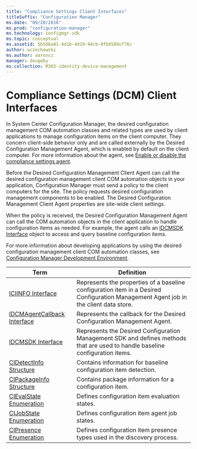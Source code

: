 ```yaml
---
title: "Compliance Settings Client Interfaces"
titleSuffix: "Configuration Manager"
ms.date: "09/20/2016"
ms.prod: "configuration-manager"
ms.technology: configmgr-sdk
ms.topic: conceptual
ms.assetid: 5b566a81-4d1b-4d19-94cb-0fb6589cf76c
author: aczechowski
ms.author: aaroncz
manager: dougeby
ms.collection: M365-identity-device-management
---
```

# Compliance Settings (DCM) Client Interfaces
In System Center Configuration Manager, the desired configuration management COM automation classes and related types are used by client applications to manage configuration items on the client computer. They concern client-side behavior only and are called externally by the Desired Configuration Management Agent, which is enabled by default on the client computer. For more information about the agent, see [Enable or disable the compliance settings agent](/sccm/develop/compliance/how-to-enable-or-disable-the-compliance-settings--dcm--agent).  

 Before the Desired Configuration Management Client Agent can call the desired configuration management client COM automation objects in your application, Configuration Manager must send a policy to the client computers for the site. The policy requests desired configuration management components to be enabled. The Desired Configuration Management Client Agent properties are site-wide client settings.  

 When the policy is received, the Desired Configuration Management Agent can call the COM automation objects in the client application to handle configuration items as needed. For example, the agent calls an [IDCMSDK Interface](../../../../../develop/reference/core/clients/client-classes/idcmsdk-interface.md) object to access and query baseline configuration items.  

 For more information about developing applications by using the desired configuration management client COM automation classes, see [Configuration Manager Development Environment](../../../../../develop/core/reqs/about-configuration-manager-sdk-requirements.md).  

|Term|Definition|  
|----------|----------------|  
|[ICIINFO Interface](../../../../../develop/reference/core/clients/client-classes/iciinfo-interface.md)|Represents the properties of a baseline configuration item in a Desired Configuration Management Agent job in the client data store.|  
|[IDCMAgentCallback Interface](../../../../../develop/reference/core/clients/client-classes/idcmagentcallback-interface.md)|Represents the callback for the Desired Configuration Management Agent.|  
|[IDCMSDK Interface](../../../../../develop/reference/core/clients/client-classes/idcmsdk-interface.md)|Represents the Desired Configuration Management SDK and defines methods that are used to handle baseline configuration items.|  
|[CIDetectInfo Structure](../../../../../develop/reference/core/clients/client-classes/cidetectinfo-structure.md)|Contains information for baseline configuration item detection.|  
|[CIPackageInfo Structure](../../../../../develop/reference/core/clients/client-classes/cipackageinfo-structure.md)|Contains package information for a configuration item.|  
|[CIEvalState Enumeration](../../../../../develop/reference/core/clients/client-classes/cievalstate-enumeration.md)|Defines configuration item evaluation states.|  
|[CIJobState Enumeration](../../../../../develop/reference/core/clients/client-classes/cijobstate-enumeration.md)|Defines configuration item agent job states.|  
|[CIPresence Enumeration](../../../../../develop/reference/core/clients/client-classes/cipresence-enumeration.md)|Defines configuration item presence types used in the discovery process.|  
